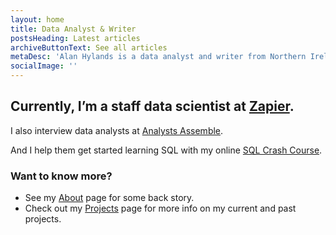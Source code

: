 ```yaml
---
layout: home
title: Data Analyst & Writer
postsHeading: Latest articles
archiveButtonText: See all articles
metaDesc: 'Alan Hylands is a data analyst and writer from Northern Ireland.'
socialImage: ''
---
```


## Currently, I&rsquo;m a staff data scientist at  [Zapier](https://zapier.com).

I also interview data analysts at [Analysts Assemble](https://analystsassemble.com).

And I help them get started learning SQL with my online [SQL Crash Course](https://sqlcrashcourse.com). 

### Want to know more?

- See my <a href="/about/">About</a> page for some back story.
- Check out my <a href="/projects/">Projects</a> page for more info on my current and past projects.